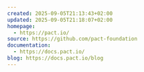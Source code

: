 ```yaml
---
created: 2025-09-05T21:13:43+02:00
updated: 2025-09-05T21:18:07+02:00
homepage:
  - https://pact.io/
source: https://github.com/pact-foundation
documentation:
  - https://docs.pact.io/
blog: https://docs.pact.io/blog
---
```

